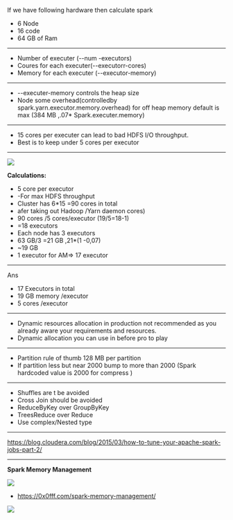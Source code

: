 If we have following hardware then calculate spark 
* 6 Node
* 16 code 
* 64 GB of Ram
------------------------------------------------
* Number of executer (--num -executors)
* Coures for each executer(--executorr-cores)
* Memory for each executer (--executor-memory)
------------------------------------------------
* --executer-memory controls the heap size
* Node some overhead(controlledby spark.yarn.executor.memory.overhead) for off heap memory default is max
 (384 MB ,.07* Spark.executer.memory)
------------------------------------------------
* 15 cores per executer can lead to bad HDFS I/O throughput.
* Best is to keep under 5 cores per executor
------------------------------------------------

![](http://blog.cloudera.com/wp-content/uploads/2015/03/spark-tuning2-f1.png)


**Calculations:**

* 5 core per executor
* -For max HDFS throughput
* Cluster has 6*15 =90 cores in total
* afer taking out Hadoop /Yarn daemon cores)
* 90 cores /5 cores/executor  (19/5=18-1)
* =18 executors
* Each node has 3 executors
* 63 GB/3 =21 GB ,21*(1 -0,07)
* ~19 GB
* 1 executor for AM=> 17 executor

------------------------------------------------

Ans 

* 17 Executors in total
* 19 GB memory /executor
* 5 cores  /executor
------------------------------------------------
* Dynamic resources allocation in production not recommended as you already aware your requirements and resources.
* Dynamic allocation you can use in before pro to play

------------------------------------------------
*  Partition rule of thumb 128 MB per partition 
*  If partition less but near 2000 bump to more than 2000 (Spark hardcoded value is 2000 for compress )

------------------------------------------------
* Shuffles are t be avoided 
* Cross Join should be avoided
* ReduceByKey over GroupByKey
* TreesReduce over Reduce
* Use complex/Nested type 
------------------------------------------------

https://blog.cloudera.com/blog/2015/03/how-to-tune-your-apache-spark-jobs-part-2/




------------------------------------------
**Spark Memory Management**


![](![](https://0x0fff.com/wp-content/uploads/2016/01/Spark-Memory-Management-1.6.0-768x808.png))


* https://0x0fff.com/spark-memory-management/




![](https://mapr.com/blog/resource-allocation-configuration-spark-yarn/assets/blogimages/Reallocation-Blog-Img3.png)